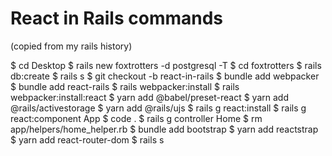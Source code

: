# React in Rails commands

(copied from my rails history)

 $ cd Desktop
 $ rails new foxtrotters -d postgresql -T
 $ cd foxtrotters
 $ rails db:create
 $ rails s
 $ git checkout -b react-in-rails
 $ bundle add webpacker
 $ bundle add react-rails 
 $ rails webpacker:install
 $ rails webpacker:install:react
 $ yarn add @babel/preset-react
 $ yarn add @rails/activestorage
 $ yarn add @rails/ujs
 $ rails g react:install
 $ rails g react:component App
 $ code .
 $ rails g controller Home
 $ rm app/helpers/home_helper.rb
 $ bundle add bootstrap
 $ yarn add reactstrap
 $ yarn add react-router-dom
 $ rails s

